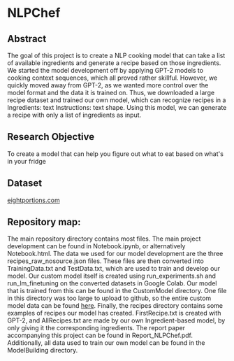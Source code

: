 # NLPChef

## Abstract
The goal of this project is to create a NLP cooking model that can take a list of available ingredients and generate a recipe based on those ingredients.
We started the model development off by applying GPT-2 models to cooking context sequences, which all proved rather skillful. However, we quickly moved away from GPT-2, as we wanted more control over the model format and the data it is trained on. Thus, we downloaded a large recipe dataset and trained our own model, which can recognize recipes in a Ingredients: text Instructions: text shape. Using this model, we can generate a recipe with only a list of ingredients as input.

## Research Objective
To create a model that can help you figure out what to eat based on what's in your fridge

## Dataset
[eightportions.com](https://eightportions.com/datasets/Recipes/#fn:1)

## Repository map:
The main repository directory contains most files. The main project development can be found in Notebook.ipynb, or alternatively Notebook.html. The data we used for our model development are the three recipes_raw_nosource.json files. These files are then converted into TrainingData.txt and TestData.txt, which are used to train and develop our model. Our custom model itself is created using run_experiments.sh and run_lm_finetuning on the converted datasets in Google Colab. Our model that is trained from this can be found in the CustomModel directory. One file in this directory was too large to upload to github, so the entire custom model data can be found [here](https://1drv.ms/u/s!AlUeI82AcSLCo41KNfOUS5dTqT0tEQ?e=4Wyq21). Finally, the recipes directory contains some examples of recipes our model has created. FirstRecipe.txt is created with GPT-2, and AllRecipes.txt are made by our own Ingredient-based model, by only giving it the corresponding ingredients. The report paper accompanying this project can be found in Report_NLPChef.pdf. Additionally, all data used to train our own model can be found in the ModelBuilding directory.


